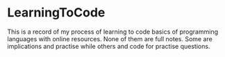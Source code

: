 # LearningToCode

This is a record of my process of learning to code basics of programming languages with online resources.
None of them are full notes. Some are implications and practise while others and code for practise questions.